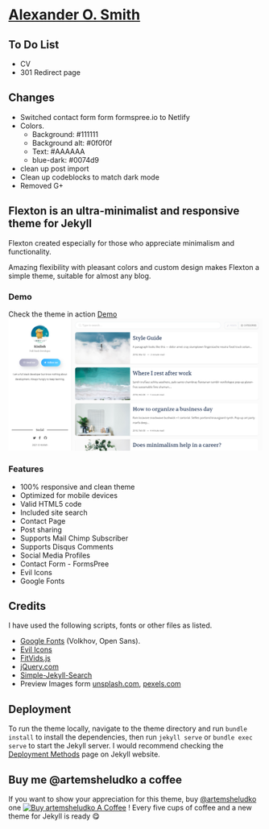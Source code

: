 # [Alexander O. Smith](https://aos11409.github.io)

## To Do List
  - CV
  - 301 Redirect page

## Changes
- Switched contact form form formspree.io to Netlify
- Colors.
  - Background: \#111111
  - Background alt: \#0f0f0f
  - Text: \#AAAAAA
  - blue-dark: \#0074d9
- clean up post import
- Clean up codeblocks to match dark mode
- Removed G+

## Flexton is an ultra-minimalist and responsive theme for Jekyll

Flexton created especially for those who appreciate minimalism and functionality.

Amazing flexibility with pleasant colors and custom design makes Flexton a simple theme, suitable for almost any blog.

### Demo

Check the theme in action [Demo](https://flexton.netlify.com/) ![Page preview](https://github.com/artemsheludko/flexton/blob/master/images/preview.png?raw=true)

### Features

*   100% responsive and clean theme
*   Optimized for mobile devices
*   Valid HTML5 code
*   Included site search
*   Contact Page
*   Post sharing
*   Supports Mail Chimp Subscriber
*   Supports Disqus Comments
*   Social Media Profiles
*   Contact Form - FormsPree
*   Evil Icons
*   Google Fonts

## Credits

I have used the following scripts, fonts or other files as listed.

*   [Google Fonts](https://fonts.google.com/) (Volkhov, Open Sans).
*   [Evil Icons](http://evil-icons.io/)
*   [FitVids.js](http://fitvidsjs.com/)
*   [jQuery.com](https://jquery.com/)
*   [Simple-Jekyll-Search](https://github.com/christian-fei/Simple-Jekyll-Search)
*   Preview Images form [unsplash.com](https://unsplash.com/), [pexels.com](https://www.pexels.com/)

## Deployment

To run the theme locally, navigate to the theme directory and run `bundle install` to install the dependencies, then run `jekyll serve` or `bundle exec serve` to start the Jekyll server. I would recommend checking the [Deployment Methods](https://jekyllrb.com/docs/deployment-methods/) page on Jekyll website.

## Buy me @artemsheludko a coffee

If you want to show your appreciation for this theme, buy [@artemsheludko](https://github.com/artemsheludko) one [![Buy artemsheludko A Coffee](https://www.buymeacoffee.com/assets/img/custom_images/orange_img.png)](https://www.buymeacoffee.com/artemsheludko) ! Every five cups of coffee and a new theme for Jekyll is ready 😋

